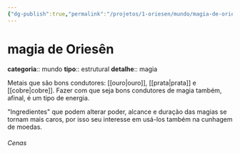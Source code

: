 ```yaml
---
{"dg-publish":true,"permalink":"/projetos/1-oriesen/mundo/magia-de-oriesen/"}
---
```




# magia de Oriesên
**categoria**:: mundo
**tipo**:: estrutural
**detalhe**:: magia

Metais que são bons condutores: [[ouro|ouro]], [[prata|prata]] e [[cobre|cobre]].
Fazer com que seja bons condutores de magia também, afinal, é um tipo de energia.

"Ingredientes" que podem alterar poder, alcance e duração das magias se tornam mais caros, por isso seu interesse em usá-los também na cunhagem de moedas.

###### Cenas

